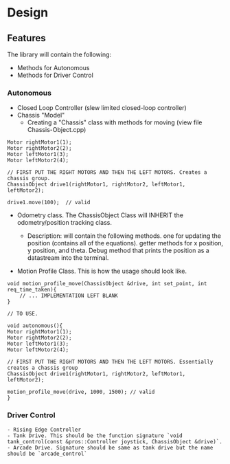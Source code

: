 # Design 
## Features 
The library will contain the following: 
- Methods for Autonomous 
- Methods for Driver Control 

### Autonomous
- Closed Loop Controller (slew limited closed-loop controller)
- Chassis "Model" 
    - Creating a "Chassis" class with methods for moving (view file Chassis-Object.cpp)
```
Motor rightMotor1(1); 
Motor rightMotor2(2); 
Motor leftMotor1(3); 
Motor leftMotor2(4); 

// FIRST PUT THE RIGHT MOTORS AND THEN THE LEFT MOTORS. Creates a chassis group.
ChassisObject drive1(rightMotor1, rightMotor2, leftMotor1, leftMotor2); 

drive1.move(100);  // valid 

```
- Odometry class. The ChassisObject Class will INHERIT the odometry/position tracking class. 
    - Description: will contain the following methods. one for updating the position (contains all of the equations). getter methods for x position, y position, and theta. Debug method that prints the position as a datastream into the terminal. 

- Motion Profile Class. This is how the usage should look like. 
```
void motion_profile_move(ChassisObject &drive, int set_point, int req_time_taken){
    // ... IMPLEMENTATION LEFT BLANK
}

// TO USE.  

void autonomous(){
Motor rightMotor1(1); 
Motor rightMotor2(2); 
Motor leftMotor1(3); 
Motor leftMotor2(4); 

// FIRST PUT THE RIGHT MOTORS AND THEN THE LEFT MOTORS. Essentially creates a chassis group
ChassisObject drive1(rightMotor1, rightMotor2, leftMotor1, leftMotor2); 

motion_profile_move(drive, 1000, 1500); // valid
}
```

### Driver Control 
    - Rising Edge Controller 
    - Tank Drive. This should be the function signature `void tank_control(const &pros::Controller joystick, ChassisObject &drive)`. 
    - Arcade Drive. Signature should be same as tank drive but the name should be `arcade_control`

